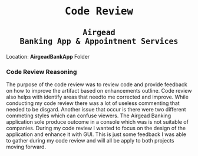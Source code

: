# <pre align="center">Code Review</pre>

## <pre align="center">Airgead Banking App & Appointment Services</pre>

Location: **AirgeadBankApp** Folder

### Code Review Reasoning

The purpose of the code review was to review code and provide feedback on how to improve the artifact based on enhancements outline. Code review also helps with identify areas that needto me corrected and improve. While conducting my code review there was a lot of useless commenting that needed to be disgard. Another issue that occur is there were two different commeting styles which can confuse viewers. The Airgead Banking application sole produce outcome in a console which was is not suitable of companies. During my code review I wanted to focus on the design of the application and enhance it with GUI. This is just some feedback I was able to gather during my code review and will all be apply to both projects moving forward.
